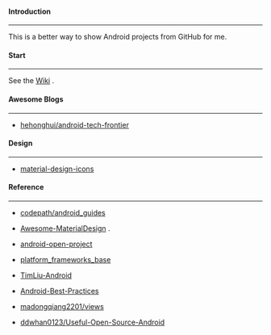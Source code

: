 #### Introduction
----

This is a better way to show Android projects from GitHub for me.

#### Start
----

See the [Wiki](https://github.com/Mike-bel/Awesome_Android/wiki) .

#### Awesome Blogs
----

- [hehonghui/android-tech-frontier](https://github.com/hehonghui/android-tech-frontier)

#### Design
----

- [material-design-icons](https://github.com/google/material-design-icons)

#### Reference
----

- [codepath/android_guides](https://github.com/codepath/android_guides)

- [Awesome-MaterialDesign](https://github.com/lightSky/Awesome-MaterialDesign) .

- [android-open-project](https://github.com/Trinea/android-open-project) 
 
- [platform_frameworks_base](https://github.com/android/platform_frameworks_base) 

- [TimLiu-Android](https://github.com/Tim9Liu9/TimLiu-Android)

- [Android-Best-Practices](https://github.com/tianzhijiexian/Android-Best-Practices)

- [madongqiang2201/views](https://github.com/madongqiang2201/views)

- [ddwhan0123/Useful-Open-Source-Android](https://github.com/ddwhan0123/Useful-Open-Source-Android)
